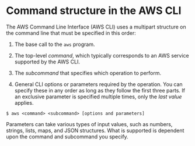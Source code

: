 # Command structure in the AWS CLI<a name="cli-usage-commandstructure"></a>

The AWS Command Line Interface \(AWS CLI\) uses a multipart structure on the command line that must be specified in this order:

1. The base call to the `aws` program\.

1. The top\-level *command*, which typically corresponds to an AWS service supported by the AWS CLI\.

1. The *subcommand* that specifies which operation to perform\. 

1. General CLI options or parameters required by the operation\. You can specify these in any order as long as they follow the first three parts\. If an exclusive parameter is specified multiple times, only the *last value* applies\.

```
$ aws <command> <subcommand> [options and parameters]
```

Parameters can take various types of input values, such as numbers, strings, lists, maps, and JSON structures\. What is supported is dependent upon the command and subcommand you specify\.